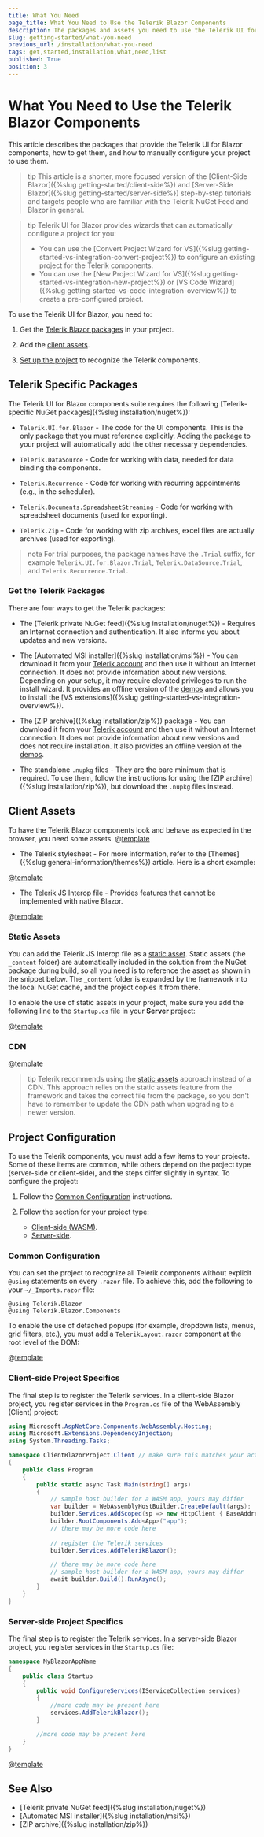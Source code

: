 ```yaml
---
title: What You Need
page_title: What You Need to Use the Telerik Blazor Components
description: The packages and assets you need to use the Telerik UI for Blazor components, how to get them, and how to configure your project to include the Telerik Blazor components.
slug: getting-started/what-you-need
previous_url: /installation/what-you-need
tags: get,started,installation,what,need,list
published: True
position: 3
---
```


# What You Need to Use the Telerik Blazor Components

This article describes the packages that provide the Telerik UI for Blazor components, how to get them, and how to manually configure your project to use them.

>tip This article is a shorter, more focused version of the [Client-Side Blazor]({%slug getting-started/client-side%}) and [Server-Side Blazor]({%slug getting-started/server-side%}) step-by-step tutorials and targets people who are familiar with the Telerik NuGet Feed and Blazor in general.

>tip Telerik UI for Blazor provides wizards that can automatically configure a project for you:
> * You can use the [Convert Project Wizard for VS]({%slug getting-started-vs-integration-convert-project%}) to configure an existing project for the Telerik components.
> * You can use the [New Project Wizard for VS]({%slug getting-started-vs-integration-new-project%}) or [VS Code Wizard]({%slug getting-started-vs-code-integration-overview%}) to create a pre-configured project.

To use the Telerik UI for Blazor, you need to:

1. Get the [Telerik Blazor packages](#telerik-specific-packages) in your project.

1. Add the [client assets](#client-assets).

1. [Set up the project](#project-configuration) to recognize the Telerik components.


## Telerik Specific Packages

The Telerik UI for Blazor components suite requires the following [Telerik-specific NuGet packages]({%slug installation/nuget%}):

* `Telerik.UI.for.Blazor` - The code for the UI components. This is the only package that you must reference explicitly. Adding the package to your project will automatically add the other necessary dependencies.

* `Telerik.DataSource` - Code for working with data, needed for data binding the components.

* `Telerik.Recurrence` - Code for working with recurring appointments (e.g., in the scheduler).

* `Telerik.Documents.SpreadsheetStreaming` - Code for working with spreadsheet documents (used for exporting).

* `Telerik.Zip` - Code for working with zip archives, excel files are actually archives (used for exporting).

>note For trial purposes, the package names have the `.Trial` suffix, for example `Telerik.UI.for.Blazor.Trial`, `Telerik.DataSource.Trial`, and `Telerik.Recurrence.Trial`.

### Get the Telerik Packages

There are four ways to get the Telerik packages:

* The [Telerik private NuGet feed]({%slug installation/nuget%}) - Requires an Internet connection and authentication. It also informs you about updates and new versions.

* The [Automated MSI installer]({%slug installation/msi%}) - You can download it from your [Telerik account](https://www.telerik.com/account/) and then use it without an Internet connection. It does not provide information about new versions. Depending on your setup, it may require elevated privileges to run the install wizard. It provides an offline version of the [demos](https://demos.telerik.com/blazor-ui/) and allows you to install the [VS extensions]({%slug getting-started-vs-integration-overview%}).

* The [ZIP archive]({%slug installation/zip%}) package - You can download it from your [Telerik account](https://www.telerik.com/account/) and then use it without an Internet connection. It does not provide information about new versions and does not require installation. It also provides an offline version of the [demos](https://demos.telerik.com/blazor-ui/).

* The standalone `.nupkg` files - They are the bare minimum that is required. To use them, follow the instructions for using the [ZIP archive]({%slug installation/zip%}), but download the `.nupkg` files instead.


## Client Assets

To have the Telerik Blazor components look and behave as expected in the browser, you need some assets. 
@[template](/_contentTemplates/common/js-interop-file.md#app-paths)


* The Telerik stylesheet - For more information, refer to the [Themes]({%slug general-information/themes%}) article. Here is a short example:

@[template](/_contentTemplates/common/js-interop-file.md#theme-static-asset-snippet)


* The Telerik JS Interop file - Provides features that cannot be implemented with native Blazor.

@[template](/_contentTemplates/common/js-interop-file.md#js-interop-file-snippet)


### Static Assets

You can add the Telerik JS Interop file as a [static asset](https://docs.microsoft.com/en-us/aspnet/core/razor-pages/ui-class?view=aspnetcore-3.1&tabs=visual-studio#consume-content-from-a-referenced-rcl). Static assets (the `_content` folder) are automatically included in the solution from the NuGet package during build, so all you need is to reference the asset as shown in the snippet below. The `_content` folder is expanded by the framework into the local NuGet cache, and the project copies it from there.

To enable the use of static assets in your project, make sure you add the following line to the `Startup.cs` file in your **Server** project:


@[template](/_contentTemplates/common/js-interop-file.md#enable-static-assets-snippet)


### CDN

@[template](/_contentTemplates/common/general-info.md#cdn)


>tip Telerik recommends using the [static assets](#static-assets) approach instead of a CDN. This approach relies on the static assets feature from the framework and takes the correct file from the package, so you don't have to remember to update the CDN path when upgrading to a newer version.
   
   

## Project Configuration

To use the Telerik components, you must add a few items to your projects. Some of these items are common, while others depend on the project type (server-side or client-side), and the steps differ slightly in syntax. To configure the project:

1. Follow the [Common Configuration](#common-configuration) instructions.

2. Follow the section for your project type:

   * [Client-side (WASM)](#client-side-project-specifics).
   * [Server-side](#server-side-project-specifics).


### Common Configuration

You can set the project to recognize all Telerik components without explicit `@using` statements on every `.razor` file. To achieve this, add the following to your `~/_Imports.razor` file:

````CSHTML
@using Telerik.Blazor
@using Telerik.Blazor.Components
````

To enable the use of detached popups (for example, dropdown lists, menus, grid filters, etc.), you must add a `TelerikLayout.razor` component at the root level of the DOM:

@[template](/_contentTemplates/common/get-started.md#root-component-steps)

### Client-side Project Specifics

The final step is to register the Telerik services. In a client-side Blazor project, you register services in the `Program.cs` file of the WebAssembly (Client) project:

````CS
using Microsoft.AspNetCore.Components.WebAssembly.Hosting;
using Microsoft.Extensions.DependencyInjection;
using System.Threading.Tasks;

namespace ClientBlazorProject.Client // make sure this matches your actual WASM project namespace
{
    public class Program
    {
        public static async Task Main(string[] args)
        {
            // sample host builder for a WASM app, yours may differ
            var builder = WebAssemblyHostBuilder.CreateDefault(args);
            builder.Services.AddScoped(sp => new HttpClient { BaseAddress = new Uri(builder.HostEnvironment.BaseAddress) });
            builder.RootComponents.Add<App>("app");
            // there may be more code here
            
            // register the Telerik services
            builder.Services.AddTelerikBlazor();

            // there may be more code here
            // sample host builder for a WASM app, yours may differ
            await builder.Build().RunAsync();
        }
    }
}
````


### Server-side Project Specifics

The final step is to register the Telerik services. In a server-side Blazor project, you register services in the `Startup.cs` file:

````CS
namespace MyBlazorAppName
{
    public class Startup
    {
        public void ConfigureServices(IServiceCollection services)
        {
            //more code may be present here
            services.AddTelerikBlazor();
        }

        //more code may be present here
    }
}
````


@[template](/_contentTemplates/common/get-started.md#next-steps-after-getting-started)


## See Also

* [Telerik private NuGet feed]({%slug installation/nuget%})
* [Automated MSI installer]({%slug installation/msi%})
* [ZIP archive]({%slug installation/zip%})

